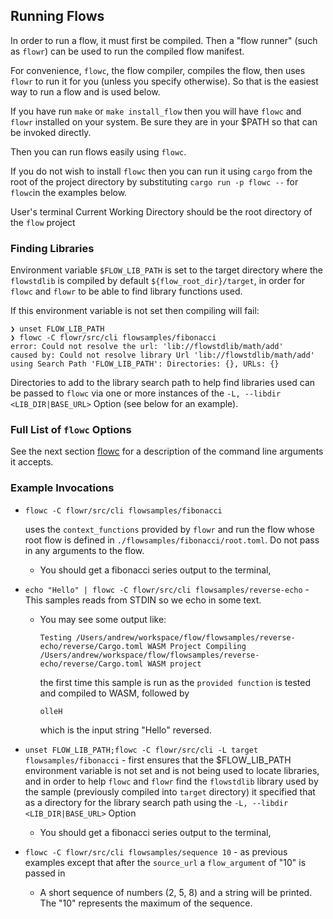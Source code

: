 ## Running Flows

In order to run a flow, it must first be compiled. Then a "flow runner" (such as `flowr`) can be used to run the
compiled flow manifest.

For convenience, `flowc`, the flow compiler, compiles the flow, then uses `flowr` to run it for you (unless you 
specify otherwise). So that is the easiest way to run a flow and is used below.

If you have run `make` or `make install_flow` then you will have `flowc` and `flowr` installed on your system.
Be sure they are in your $PATH so that can be invoked directly.

Then you can run flows easily using `flowc`. 

If you do not wish to install `flowc` then you can run it using `cargo` from the root of the project directory by
substituting `cargo run -p flowc --` for `flowc`in the examples below.

User's terminal Current Working Directory should be the root directory of the `flow` project

### Finding Libraries
Environment variable `$FLOW_LIB_PATH` is set to the target directory where the `flowstdlib` is compiled by default 
`${flow_root_dir}/target`, in order for `flowc` and `flowr` to be able to find library functions used.

If this environment variable is not set then compiling will fail:

```
❯ unset FLOW_LIB_PATH
❯ flowc -C flowr/src/cli flowsamples/fibonacci
error: Could not resolve the url: 'lib://flowstdlib/math/add'
caused by: Could not resolve library Url 'lib://flowstdlib/math/add' using Search Path 'FLOW_LIB_PATH': Directories: {}, URLs: {}
```

Directories to add to the library search path to help find libraries used can be passed to `flowc` via one or more
instances of the `-L, --libdir <LIB_DIR|BASE_URL>` Option (see below for an example).

### Full List of `flowc` Options
See the next section [flowc](flowc.md) for a description of the command line arguments it accepts.

### Example Invocations
- `flowc -C flowr/src/cli flowsamples/fibonacci`

  uses the `context_functions` provided by `flowr` and run the flow whose root flow is defined in `./flowsamples/fibonacci/root.toml`. 
  Do not pass in any arguments to the flow. 
  - You should get a fibonacci series output to the terminal, 
- `echo "Hello" | flowc -C flowr/src/cli flowsamples/reverse-echo` - This samples reads from STDIN so we echo in 
  some text.
  - You may see some output like:
  
    `Testing /Users/andrew/workspace/flow/flowsamples/reverse-echo/reverse/Cargo.toml WASM Project
     Compiling /Users/andrew/workspace/flow/flowsamples/reverse-echo/reverse/Cargo.toml WASM project`

    the first time this sample is run as the `provided function` is tested and compiled to WASM, followed by

    `olleH`

    which is the input string "Hello" reversed.
- `unset FLOW_LIB_PATH;flowc -C flowr/src/cli -L target flowsamples/fibonacci` - first ensures that the $FLOW_LIB_PATH
environment variable is not set and is not being used to locate libraries, and in order to help `flowc` and `flowr` 
find the `flowstdlib` library used by the sample (previously compiled into `target` directory) it specified that as a
directory for the library search path using the `-L, --libdir <LIB_DIR|BASE_URL>` Option
  - You should get a fibonacci series output to the terminal, 
- `flowc -C flowr/src/cli flowsamples/sequence 10` - as previous examples except that after the `source_url` a 
`flow_argument` of "10" is passed in
  - A short sequence of numbers (2, 5, 8) and a string will be printed. The "10" represents the maximum of the sequence.
